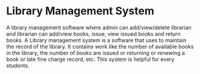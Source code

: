 # Library Management System
A library management software where admin can add/view/delete librarian and librarian can add/view books, issue, view issued books and return books.
A Library management system is a software that uses to maintain the record of the library.
It contains work like the number of available books in the library, the number of books are issued or returning or renewing a book or late fine charge record, etc.
This system is helpful for every students.
